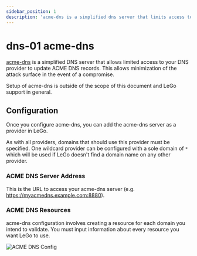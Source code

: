 ```yaml
---
sidebar_position: 1
description: 'acme-dns is a simplified dns server that limits access to your main dns provider.'
---
```


# dns-01 acme-dns

[acme-dns](https://github.com/joohoi/acme-dns) is a simplified DNS
server that allows limited access to your DNS provider to update ACME
DNS records. This allows minimization of the attack surface in the
event of a compromise.

Setup of acme-dns is outside of the scope of this document and LeGo
support in general.

## Configuration

Once you configure acme-dns, you can add the acme-dns server as a
provider in LeGo.

As with all providers, domains that should use this provider must be
specified. One wildcard provider can be configured with a sole
domain of `*` which will be used if LeGo doesn't find a domain
name on any other provider.

### ACME DNS Server Address

This is the URL to access your acme-dns server (e.g.
https://myacmedns.example.com:8880).

### ACME DNS Resources

acme-dns configuration involves creating a resource for each domain
you intend to validate. You must input information about every 
resource you want LeGo to use.

![ACME DNS Config](/img/screenshots/provider_acme_dns.png)

